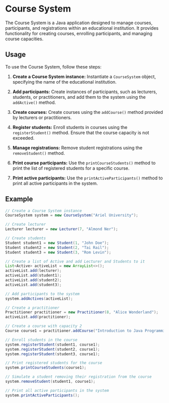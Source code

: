# Course System

The Course System is a Java application designed to manage courses, participants, and registrations within an educational institution. It provides functionality for creating courses, enrolling participants, and managing course capacities.

## Usage

To use the Course System, follow these steps:

1. **Create a Course System instance:** Instantiate a `CourseSystem` object, specifying the name of the educational institution.

2. **Add participants:** Create instances of participants, such as lecturers, students, or practitioners, and add them to the system using the `addActive()` method.

3. **Create courses:** Create courses using the `addCourse()` method provided by lecturers or practitioners.

4. **Register students:** Enroll students in courses using the `registerStudent()` method. Ensure that the course capacity is not exceeded.

5. **Manage registrations:** Remove student registrations using the `removeStudent()` method.

6. **Print course participants:** Use the `printCourseStudents()` method to print the list of registered students for a specific course.

7. **Print active participants:** Use the `printActiveParticipants()` method to print all active participants in the system.

## Example

```java
// Create a Course System instance
CourseSystem system = new CourseSystem("Ariel University");

// Create lecturer
Lecturer lecturer = new Lecturer(7, "Almond Ner");

// Create students
Student student1 = new Student(1, "John Doe");
Student student2 = new Student(2, "Tai Rail");
Student student3 = new Student(3, "Rom Levin");

// Create a list of Active and add Lecturer and Students to it
List<Active> activeList = new ArrayList<>();
activeList.add(lecturer);
activeList.add(student1);
activeList.add(student2);
activeList.add(student3);

// Add participants to the system
system.addActives(activeList);

// Create a practitioner
Practitioner practitioner = new Practitioner(8, "Alice Wonderland");
activeList.add(practitioner);

// Create a course with capacity 2
Course course1 = practitioner.addCourse("Introduction to Java Programming", 2, "Seminar");

// Enroll students in the course
system.registerStudent(student1, course1);
system.registerStudent(student2, course1);
system.registerStudent(student3, course1);

// Print registered students for the course
system.printCourseStudents(course1);

// Simulate a student removing their registration from the course
system.removeStudent(student1, course1);

// Print all active participants in the system
system.printActiveParticipants();
